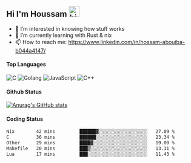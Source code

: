 ## Hi I'm Houssam <img src="https://user-images.githubusercontent.com/1303154/88677602-1635ba80-d120-11ea-84d8-d263ba5fc3c0.gif" width="28px" alt="hi">

- 👀 I’m interested in knowing how stuff works
- 🔭 I’m currently learning with Rust & nix
- 📫 How to reach me: https://www.linkedin.com/in/hossam-abouiba-b044a4147/

#### Top Languages

![C](https://img.shields.io/badge/c-%2300599C.svg?style=for-the-badge&logo=c&logoColor=white)
![Golang](https://img.shields.io/badge/go-blue?style=for-the-badge&logo=Goland)
![JavaScript](https://img.shields.io/badge/javascript-%23323330.svg?style=for-the-badge&logo=javascript&logoColor=%23F7DF1E)
![C++](https://img.shields.io/badge/C%2B%2B-blue?style=for-the-badge&logo=C%2B%2B)


#### Github Status
[![Anurag's GitHub stats](https://github-readme-stats.vercel.app/api?username=0xhoussam&theme=tokyonight)](https://github.com/anuraghazra/github-readme-stats)

#### Coding Status
<!--START_SECTION:waka-->

```txt
Nix        42 mins         ██████▓░░░░░░░░░░░░░░░░░░   27.09 %
C          36 mins         ██████░░░░░░░░░░░░░░░░░░░   23.34 %
Other      29 mins         ████▓░░░░░░░░░░░░░░░░░░░░   19.00 %
Makefile   20 mins         ███▒░░░░░░░░░░░░░░░░░░░░░   13.31 %
Lua        17 mins         ███░░░░░░░░░░░░░░░░░░░░░░   11.43 %
```

<!--END_SECTION:waka-->
